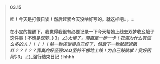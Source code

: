 >#### 03.15
>#### 哇！今天是打假日诶！然后赶紧今天没啥好写的。就这样吧=。=
>#### 在小宝的提醒下，我觉得我很有必要记录一下今天帮她上线去双梦收幺蛾子这件事！不愧是双梦_(:3」∠)_太惨了，简直是一步一卡！花海为什么有这么多的人！！！！！前一秒还觉得自己好了，然后下一秒就延迟飙红？？？？？我真的好坚强QAQ坚持不懈地上线！为自己鼓鼓掌！我好困阿_(:3」∠)_强行结束日记！hhhh
